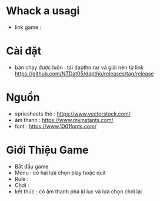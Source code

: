 # Whack a usagi
- link game :
# Cài đặt
- bản chạy được luôn : tải daptho.rar và giải nén từ link https://github.com/NTDat05/daptho/releases/tag/release
# Nguồn 
- spriesheets thỏ : https://www.vectorstock.com/
- âm thanh : https://www.myinstants.com/
- font : https://www.1001fonts.com/
# Giới Thiệu Game

- Bắt đầu game
- Menu : có hai lựa chọn play hoặc quit
- Rule : 
- Chơi : 
- kết thúc : có âm thanh phá kỉ lục và lựa chọn chơi lại
